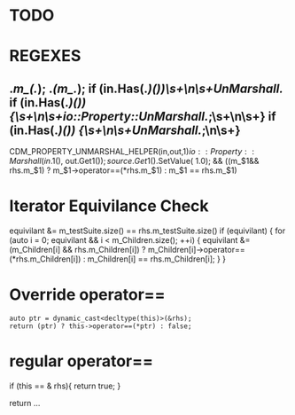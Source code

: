 # TODO

# REGEXES
.*m_(.*);
.*(m_.*);
if \(in.Has(.*)\(\)\)\s+\n\s+UnMarshall.*
if \(in.Has(.*)\(\)\) \{\s+\n\s+io::Property::UnMarshall.*;\s+\n\s+}
if \(in.Has(.*)\(\)\) \{\s+\n\s+UnMarshall.*;\n\s+}
---
CDM_PROPERTY_UNMARSHAL_HELPER(in,out,$1)
io::Property::Marshall(in.$1(), out.Get$1());
source.Get$1().SetValue( 1.0);
&& ((m_$1&& rhs.m_$1) ? m_$1->operator==(*rhs.m_$1) : m_$1 == rhs.m_$1)


# Iterator Equivilance Check
  equivilant &= m_testSuite.size() == rhs.m_testSuite.size()
  if (equivilant) {
    for (auto i = 0; equivilant && i < m_Children.size(); ++i) {
      equivilant &= (m_Children[i] && rhs.m_Children[i])
        ? m_Children[i]->operator==(*rhs.m_Children[i])
        : m_Children[i] == rhs.m_Children[i];
    }
  }
# Override operator==

    auto ptr = dynamic_cast<decltype(this)>(&rhs);
    return (ptr) ? this->operator==(*ptr) : false;

# regular operator==

if (this == & rhs){
    return true;
}

return ...